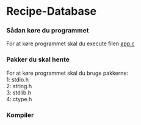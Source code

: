 # Recipe-Database

### Sådan køre du programmet
For at køre programmet skal du execute filen [app.c](src/app.c)

### Pakker du skal hente
For at køre programmet skal du bruge pakkerne:
<br>
1: stdio.h
<br>
2: string.h
<br>
3: stdlib.h
<br>
4: ctype.h


### Kompiler
